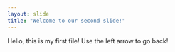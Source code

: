 ```yaml
---
layout: slide
title: "Welcome to our second slide!"
---
```

Hello, this is my first file!
Use the left arrow to go back!
